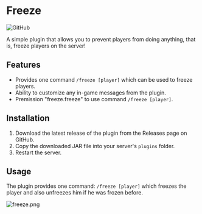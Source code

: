 # Freeze
![GitHub](https://img.shields.io/github/license/qu4ks/Freeze?style=flat-square)

A simple plugin that allows you to prevent players from doing anything, that is, freeze players on the server!

## Features

- Provides one command `/freeze [player]` which can be used to freeze players.
- Ability to customize any in-game messages from the plugin.
- Premission "freeze.freeze" to use command `/freeze [player]`.

## Installation

1. Download the latest release of the plugin from the Releases page on GitHub.
2. Copy the downloaded JAR file into your server's `plugins` folder.
3. Restart the server.

## Usage

The plugin provides one command: `/freeze [player]` which freezes the player and also unfreezes him if he was frozen before.

![freeze.png](https://raw.githubusercontent.com/qu4ks/Freeze/master/freeze.png)